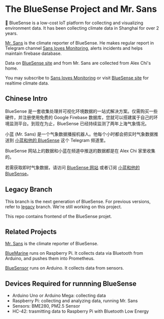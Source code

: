 # The BlueSense Project and Mr. Sans

🌈 BlueSense is a low-cost IoT platform for collecting and visualizing
environment data. It has been collecting climate data in Shanghai for over 2 years.

[Mr. Sans](https://github.com/skyzh/MrSans/) is the climate reporter 
of BlueSense. He makes regular report in Telegram channel 
[Sans loves Monitoring](https://t.me/thebluesense), alerts 
incidents and helps maintain firebase database.

Data on [BlueSense site](https://bluesense.skyzh.xyz) and from Mr. Sans are
collected from Alex Chi's home.

You may subscribe to [Sans loves Monitoring](https://t.me/thebluesense)
or visit [BlueSense site](https://bluesense.skyzh.xyz) for realtime
climate data.

## Chinese Intro

BlueSense 是一套收集处理并可视化环境数据的一站式解决方案。仅需购买一些硬件，并注册使用免费的
Google Firebase 数据库，您就可以搭建属于自己的环境监测平台。到现在为止，BlueSense
已经持续监测了两年上海气象情况。

小蓝 (Mr. Sans) 是一个气象数据播报机器人。他每个小时都会把实时气象数据推送到
[小蓝和他的 BlueSense](https://t.me/thebluesense) 这个 Telegram 频道里。

BlueSense 网站上的数据和小蓝在频道中推送的数据都是在 Alex Chi 家里收集的。

若需获取即时气象数据，请访问 [BlueSense 网站](https://bluesense.skyzh.xyz)
或者订阅 [小蓝和他的 BlueSense](https://t.me/thebluesense)。

## Legacy Branch

This branch is the next generation of BlueSense. For previous versions,
refer to [legacy](https://github.com/skyzh/BlueSense/tree/legacy) branch.
We're still working on this project.

This repo contains frontend of the BlueSense projet.

## Related Projects

[Mr. Sans](https://github.com/skyzh/MrSans/) is the climate reporter 
of BlueSense.

[BlueMarine](https://github.com/skyzh/BlueMarine) runs on Raspberry Pi. 
It collects data via Bluetooth from Arduino, and pushes them into
Prometheus.

[BlueSensor](https://github.com/skyzh/BlueSensor) runs on Arduino. 
It collects data from sensors.

## Devices Required for runnning BlueSense

* Arduino Uno or Arduino Mega: collecting data
* Raspberry Pi: collecting and analyzing data, running Mr. Sans
* Sensors: BME280, PM2.5 Sensor
* HC-42: trasmitting data to Raspberry Pi with Bluetooth Low Energy
